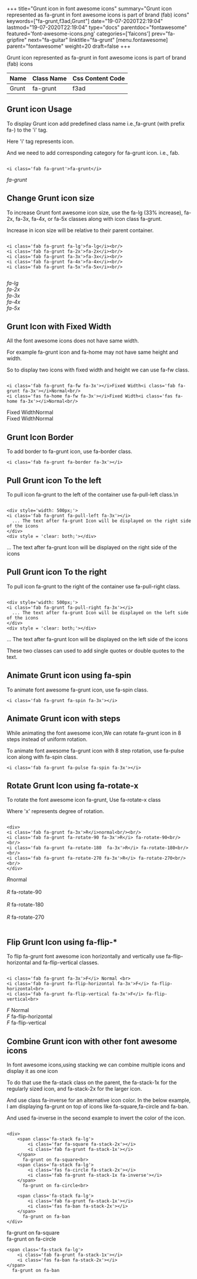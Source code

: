 +++
title="Grunt icon in font awesome icons"
summary="Grunt icon represented as fa-grunt in font awesome icons is part of brand (fab) icons"
keywords=["fa-grunt,f3ad,Grunt"]
date="19-07-2020T22:19:04"
lastmod="19-07-2020T22:19:04"
type="docs"
parentdoc="fontawesome"
featured='font-awesome-icons.png'
categories=['faicons']
prev="fa-gripfire"
next="fa-guitar"
linktitle="fa-grunt"
[menu.fontawesome]
parent="fontawesome"
weight=20
draft=false
+++


Grunt icon represented as fa-grunt in font awesome icons is part of brand (fab) icons

<div class='table-responsive'><table class='table'><thead><tr><th>Name</th><th>Class Name</th><th>Css Content Code</th></tr></thead><tbody><tr><td>Grunt</td><td>fa-grunt</td><td>f3ad</td></tr></tbody></table></div>



## Grunt icon Usage

To display Grunt icon add predefined class name i.e.,fa-grunt (with prefix fa-) to the 'i' tag.

Here 'i' tag represents icon.

And we need to add corresponding category for fa-grunt icon. i.e., fab.


```

<i class='fab fa-grunt'>fa-grunt</i>
```

<i class='fab fa-grunt'>fa-grunt</i>




## Change Grunt icon size
To increase Grunt font awesome icon size, use the fa-lg (33% increase), fa-2x, fa-3x, fa-4x, or fa-5x classes along with icon class fa-grunt.

Increase in icon size will be relative to their parent container. 

```

<i class='fab fa-grunt fa-lg'>fa-lg</i><br/>
<i class='fab fa-grunt fa-2x'>fa-2x</i><br/>
<i class='fab fa-grunt fa-3x'>fa-3x</i><br/>
<i class='fab fa-grunt fa-4x'>fa-4x</i><br/>
<i class='fab fa-grunt fa-5x'>fa-5x</i><br/>
            
```

<i class='fab fa-grunt fa-lg'>fa-lg</i><br/>
<i class='fab fa-grunt fa-2x'>fa-2x</i><br/>
<i class='fab fa-grunt fa-3x'>fa-3x</i><br/>
<i class='fab fa-grunt fa-4x'>fa-4x</i><br/>
<i class='fab fa-grunt fa-5x'>fa-5x</i><br/>
            



## Grunt Icon with Fixed Width 

All the font awesome icons does not have same width.

For example fa-grunt icon and fa-home may not have same height and width.

So to display two icons with fixed width and height we can use fa-fw class.


```

<i class='fab fa-grunt fa-fw fa-3x'></i>Fixed Width<i class='fab fa-grunt fa-3x'></i>Normal<br/>
<i class='fas fa-home fa-fw fa-3x'></i>Fixed Width<i class='fas fa-home fa-3x'></i>Normal<br/>
```

<i class='fab fa-grunt fa-fw fa-3x'></i>Fixed Width<i class='fab fa-grunt fa-3x'></i>Normal<br/>
<i class='fas fa-home fa-fw fa-3x'></i>Fixed Width<i class='fas fa-home fa-3x'></i>Normal<br/>



## Grunt Icon Border 

To add border to fa-grunt icon, use fa-border class.


```
<i class='fab fa-grunt fa-border fa-3x'></i>

```
<i class='fab fa-grunt fa-border fa-3x'></i>





## Pull Grunt icon To the left

To pull icon fa-grunt to the left of the container use fa-pull-left class.\n

```

<div style='width: 500px;'>
<i class='fab fa-grunt fa-pull-left fa-3x'></i>
  ... The text after fa-grunt Icon will be displayed on the right side of the icons
</div>
<div style = 'clear: both;'></div>
```

<div style='width: 500px;'>
<i class='fab fa-grunt fa-pull-left fa-3x'></i>
  ... The text after fa-grunt Icon will be displayed on the right side of the icons
</div>
<div style = 'clear: both;'></div>




## Pull Grunt icon To the right
To pull icon fa-grunt to the right of the container use fa-pull-right class.

```

<div style='width: 500px;'>
<i class='fab fa-grunt fa-pull-right fa-3x'></i>
  ... The text after fa-grunt Icon will be displayed on the left side of the icons
</div>
<div style = 'clear: both;'></div>
```

<div style='width: 500px;'>
<i class='fab fa-grunt fa-pull-right fa-3x'></i>
  ... The text after fa-grunt Icon will be displayed on the left side of the icons
</div>
<div style = 'clear: both;'></div>

These two classes can used to add single quotes or double quotes to the text.


## Animate Grunt icon using fa-spin
To animate font awesome fa-grunt icon, use fa-spin class.

```
<i class='fab fa-grunt fa-spin fa-3x'></i>
```
<i class='fab fa-grunt fa-spin fa-3x'></i>




## Animate Grunt icon with steps
While animating the font awesome icon,We can rotate fa-grunt icon in 8 steps instead of uniform rotation.

To animate font awesome fa-grunt icon with 8 step rotation, use fa-pulse icon along with fa-spin class.


```
<i class='fab fa-grunt fa-pulse fa-spin fa-3x'></i>

```
<i class='fab fa-grunt fa-pulse fa-spin fa-3x'></i>





## Rotate Grunt Icon using fa-rotate-x
To rotate the font awesome icon fa-grunt, Use fa-rotate-x class

Where 'x' represents degree of rotation.


```

<div>
<i class='fab fa-grunt fa-3x'>R</i>normal<br/><br/>
<i class='fab fa-grunt fa-rotate-90 fa-3x'>R</i> fa-rotate-90<br/><br/> 
<i class='fab fa-grunt fa-rotate-180  fa-3x'>R</i> fa-rotate-180<br/><br/> 
<i class='fab fa-grunt fa-rotate-270 fa-3x'>R</i> fa-rotate-270<br/><br/>
</div>
```

<div>
<i class='fab fa-grunt fa-3x'>R</i>normal<br/><br/>
<i class='fab fa-grunt fa-rotate-90 fa-3x'>R</i> fa-rotate-90<br/><br/> 
<i class='fab fa-grunt fa-rotate-180  fa-3x'>R</i> fa-rotate-180<br/><br/> 
<i class='fab fa-grunt fa-rotate-270 fa-3x'>R</i> fa-rotate-270<br/><br/>
</div>




## Flip Grunt Icon using fa-flip-*
To flip fa-grunt font awesome icon horizontally and vertically use fa-flip-horizontal and fa-flip-vertical classes. 

```

<i class='fab fa-grunt fa-3x'>F</i> Normal <br>
<i class='fab fa-grunt fa-flip-horizontal fa-3x'>F</i> fa-flip-horizontal<br>
<i class='fab fa-grunt fa-flip-vertical fa-3x'>F</i> fa-flip-vertical<br>
```

<i class='fab fa-grunt fa-3x'>F</i> Normal <br>
<i class='fab fa-grunt fa-flip-horizontal fa-3x'>F</i> fa-flip-horizontal<br>
<i class='fab fa-grunt fa-flip-vertical fa-3x'>F</i> fa-flip-vertical<br>




## Combine Grunt icon with other font awesome icons
In font awesome icons,using stacking we can combine multiple icons and display it as one icon 

To do that use the fa-stack class on the parent, the fa-stack-1x for the regularly sized icon, and fa-stack-2x for the larger icon.

And use class fa-inverse for an alternative icon color. 
In the below example, I am displaying fa-grunt on top of icons like fa-square,fa-circle and fa-ban.

And used fa-inverse in the second example to invert the color of the icon.

```

<div>
    <span class='fa-stack fa-lg'>
        <i class='far fa-square fa-stack-2x'></i>
        <i class='fab fa-grunt fa-stack-1x'></i>
    </span>
      fa-grunt on fa-square<br>
    <span class='fa-stack fa-lg'>
        <i class='fas fa-circle fa-stack-2x'></i>
        <i class='fab fa-grunt fa-stack-1x fa-inverse'></i>
    </span>
      fa-grunt on fa-circle<br>

    <span class='fa-stack fa-lg'>
        <i class='fab fa-grunt fa-stack-1x'></i>
        <i class='fas fa-ban fa-stack-2x'></i>
    </span>
      fa-grunt on fa-ban
</div>
```

<div>
    <span class='fa-stack fa-lg'>
        <i class='far fa-square fa-stack-2x'></i>
        <i class='fab fa-grunt fa-stack-1x'></i>
    </span>
      fa-grunt on fa-square<br>
    <span class='fa-stack fa-lg'>
        <i class='fas fa-circle fa-stack-2x'></i>
        <i class='fab fa-grunt fa-stack-1x fa-inverse'></i>
    </span>
      fa-grunt on fa-circle<br>

    <span class='fa-stack fa-lg'>
        <i class='fab fa-grunt fa-stack-1x'></i>
        <i class='fas fa-ban fa-stack-2x'></i>
    </span>
      fa-grunt on fa-ban
</div>






